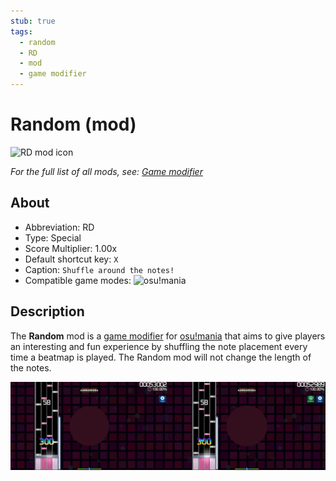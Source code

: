 ```yaml
---
stub: true
tags:
  - random
  - RD
  - mod
  - game modifier
---
```


# Random (mod)

![RD mod icon](/wiki/shared/mods/RD.png "Random (RD) mod icon")

*For the full list of all mods, see: [Game modifier](/wiki/Gameplay/Game_modifier)*

## About

- Abbreviation: RD
- Type: Special
- Score Multiplier: 1.00x
- Default shortcut key: `X`
- Caption: `Shuffle around the notes!`
- Compatible game modes: ![][osu!mania]

## Description

The **Random** mod is a [game modifier](/wiki/Gameplay/Game_modifier) for [osu!mania](/wiki/Game_mode/osu!mania) that aims to give players an interesting and fun experience by shuffling the note placement every time a beatmap is played. The Random mod will not change the length of the notes.

![RD gameplay mania](img/RD-comparison-mania.jpg "Comparison between a regular play (left) vs. a play with the Random mod enabled (right) in osu!mania")

[osu!mania]: /wiki/shared/mode/mania.png "osu!mania"

